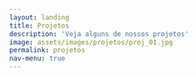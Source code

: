 ```yaml
---
layout: landing
title: Projetos
description: 'Veja alguns de nossos projetos'
image: assets/images/projetos/proj_01.jpg
permalink: projetos
nav-menu: true
---
```


<!-- Main -->
<div id="main" class="alt">

<!-- One -->
<section id="one">
	<div class="inner">
		<header class="major">
		</header>

<!-- Content -->
<span class="image fit"><img src="assets/images/projetos/proj_19.jpg" alt="" /></span>
<div class="box alt">
	<div class="row 50% uniform">
		<div class="6u"><span class="image fit"><img src="assets/images/projetos/proj_02.jpg" alt="" /></span></div>
		<div class="6u$"><span class="image fit"><img src="assets/images/projetos/proj_04.jpg" alt="" /></span></div>
		<!-- Break -->
		<div class="4u"><span class="image fit"><img src="assets/images/projetos/proj_03.jpg" alt="" /></span></div>
		<div class="4u"><span class="image fit"><img src="assets/images/projetos/proj_05.jpg" alt="" /></span></div>
		<div class="4u$"><span class="image fit"><img src="assets/images/projetos/proj_06.jpg" alt="" /></span></div>
		<!-- Break -->
		<div class="4u"><span class="image fit"><img src="assets/images/projetos/proj_08.jpg" alt="" /></span></div>
		<div class="4u"><span class="image fit"><img src="assets/images/projetos/proj_07.jpg" alt="" /></span></div>
		<div class="4u$"><span class="image fit"><img src="assets/images/projetos/proj_09.jpg" alt="" /></span></div>
	</div>
</div>

<span class="image fit"><img src="assets/images/projetos/proj_12.jpg" alt="" /></span>
<div class="box alt">
	<div class="row 50% uniform">
		<div class="6u"><span class="image fit"><img src="assets/images/projetos/proj_17.jpg" alt="" /></span></div>
		<div class="6u$"><span class="image fit"><img src="assets/images/projetos/proj_13.jpg" alt="" /></span></div>
		<!-- Break -->
		<div class="4u"><span class="image fit"><img src="assets/images/projetos/proj_10.jpg" alt="" /></span></div>
		<div class="4u"><span class="image fit"><img src="assets/images/projetos/proj_11.jpg" alt="" /></span></div>
		<div class="4u$"><span class="image fit"><img src="assets/images/projetos/proj_14.jpg" alt="" /></span></div>
		<!-- Break -->
		<div class="4u"><span class="image fit"><img src="assets/images/projetos/proj_15.jpg" alt="" /></span></div>
		<div class="4u"><span class="image fit"><img src="assets/images/projetos/proj_16.jpg" alt="" /></span></div>
		<div class="4u$"><span class="image fit"><img src="assets/images/projetos/proj_18.jpg" alt="" /></span></div>
	</div>
</div>